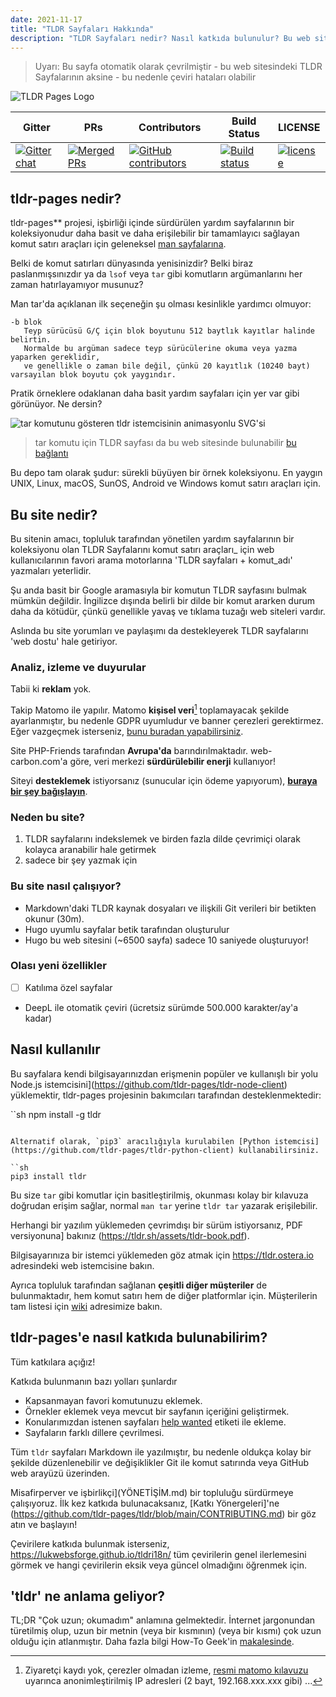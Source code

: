 ```yaml
---
date: 2021-11-17
title: "TLDR Sayfaları Hakkında"
description: "TLDR Sayfaları nedir? Nasıl katkıda bulunulur? Bu web sitesi nedir"
---
```


> Uyarı: Bu sayfa otomatik olarak çevrilmiştir - bu web sitesindeki TLDR Sayfalarının aksine - bu nedenle çeviri hataları olabilir

![TLDR Pages Logo](/tldr-logo.png)

|Gitter|PRs|Contributors|Build Status|LICENSE|
|---|---|---|---|---|
[![Gitter chat][gitter-image]][gitter-url]|[![Merged PRs][prs-merged-image]][prs-merged-url]|[![GitHub contributors][contributors-image]][contributors-url]|[![Build status][github-actions-image]][github-actions-url]|[![license][license-image]][license-url]

[github-actions-url]: https://github.com/tldr-pages/tldr/actions
[github-actions-image]: https://img.shields.io/github/workflow/status/tldr-pages/tldr/CI.svg
[gitter-url]: https://gitter.im/tldr-pages/tldr
[gitter-image]: https://img.shields.io/badge/chat-on_gitter-deeppink
[prs-merged-url]: https://github.com/tldr-pages/tldr/pulls?q=is:pr+is:merged
[prs-merged-image]: https://img.shields.io/github/issues-pr-closed-raw/tldr-pages/tldr.svg?label=merged+PRs&color=green
[contributors-url]: https://github.com/tldr-pages/tldr/graphs/contributors
[contributors-image]: https://img.shields.io/github/contributors-anon/tldr-pages/tldr.svg
[license-url]: https://github.com/tldr-pages/tldr/blob/main/LICENSE.md
[license-image]: https://img.shields.io/badge/license-CC_BY_4.0-blue.svg
</div>

## tldr-pages nedir?

tldr-pages** projesi, işbirliği içinde sürdürülen yardım sayfalarının bir koleksiyonudur
daha basit ve daha erişilebilir bir tamamlayıcı sağlayan komut satırı araçları için
geleneksel [man sayfalarına](https://en.wikipedia.org/wiki/Man_page).

Belki de komut satırları dünyasında yenisinizdir? Belki biraz paslanmışsınızdır ya da `lsof` veya `tar` gibi komutların argümanlarını her zaman hatırlayamıyor musunuz?

Man tar'da açıklanan ilk seçeneğin şu olması kesinlikle yardımcı olmuyor:

```
-b blok
   Teyp sürücüsü G/Ç için blok boyutunu 512 baytlık kayıtlar halinde belirtin.
   Normalde bu argüman sadece teyp sürücülerine okuma veya yazma yaparken gereklidir,
   ve genellikle o zaman bile değil, çünkü 20 kayıtlık (10240 bayt) varsayılan blok boyutu çok yaygındır.
```

Pratik örneklere odaklanan daha basit yardım sayfaları için yer var gibi görünüyor.
Ne dersin?

![tar komutunu gösteren tldr istemcisinin animasyonlu SVG'si](/tldr-tar.svg)

> tar komutu için TLDR sayfası da bu web sitesinde bulunabilir [bu bağlantı](https://tldr.bortox.it/common/tar)

Bu depo tam olarak şudur: sürekli büyüyen bir örnek koleksiyonu.
En yaygın UNIX, Linux, macOS, SunOS, Android ve Windows komut satırı araçları için.

## Bu site nedir?

Bu sitenin amacı, topluluk tarafından yönetilen yardım sayfalarının bir koleksiyonu olan TLDR Sayfalarını
komut satırı araçları_ için web kullanıcılarının favori arama motorlarına 'TLDR sayfaları + komut_adı' yazmaları yeterlidir.

Şu anda basit bir Google aramasıyla bir komutun TLDR sayfasını bulmak mümkün değildir. İngilizce dışında belirli bir dilde bir komut ararken durum daha da kötüdür, çünkü genellikle yavaş ve tıklama tuzağı web siteleri vardır.

Aslında bu site yorumları ve paylaşımı da destekleyerek TLDR sayfalarını 'web dostu' hale getiriyor. 

### Analiz, izleme ve duyurular

Tabii ki **reklam** yok. 

Takip Matomo ile yapılır. Matomo **kişisel veri**[^1] toplamayacak şekilde ayarlanmıştır, bu nedenle GDPR uyumludur ve banner çerezleri gerektirmez. Eğer vazgeçmek isterseniz, [bunu buradan yapabilirsiniz](https://stats.bortox.it/index.php?module=CoreAdminHome&action=optOut&language=it).

Site PHP-Friends tarafından **Avrupa'da** barındırılmaktadır. web-carbon.com'a göre, veri merkezi **sürdürülebilir enerji** kullanıyor!

Siteyi **desteklemek** istiyorsanız (sunucular için ödeme yapıyorum), [**buraya bir şey bağışlayın**](https://bortox.it/contribuisci-cs-en).

### Neden bu site?

1. TLDR sayfalarını indekslemek ve birden fazla dilde çevrimiçi olarak kolayca aranabilir hale getirmek
2. sadece bir şey yazmak için

### Bu site nasıl çalışıyor?

* Markdown'daki TLDR kaynak dosyaları ve ilişkili Git verileri bir betikten okunur (30m).
* Hugo uyumlu sayfalar betik tarafından oluşturulur
* Hugo bu web sitesini (~6500 sayfa) sadece 10 saniyede oluşturuyor!

### Olası yeni özellikler

- [ ] Katılıma özel sayfalar
- DeepL ile otomatik çeviri (ücretsiz sürümde 500.000 karakter/ay'a kadar)


## Nasıl kullanılır

Bu sayfalara kendi bilgisayarınızdan erişmenin popüler ve kullanışlı bir yolu
Node.js istemcisini](https://github.com/tldr-pages/tldr-node-client) yüklemektir,
tldr-pages projesinin bakımcıları tarafından desteklenmektedir:

``sh
npm install -g tldr
```

Alternatif olarak, `pip3` aracılığıyla kurulabilen [Python istemcisi](https://github.com/tldr-pages/tldr-python-client) kullanabilirsiniz.

``sh
pip3 install tldr
```

Bu size `tar` gibi komutlar için basitleştirilmiş, okunması kolay bir kılavuza doğrudan erişim sağlar,
normal `man tar` yerine `tldr tar` yazarak erişilebilir.

Herhangi bir yazılım yüklemeden çevrimdışı bir sürüm istiyorsanız,
PDF versiyonuna] bakınız (https://tldr.sh/assets/tldr-book.pdf).

Bilgisayarınıza bir istemci yüklemeden göz atmak için
<https://tldr.ostera.io> adresindeki web istemcisine bakın.

Ayrıca topluluk tarafından sağlanan **çeşitli diğer müşteriler** de bulunmaktadır,
hem komut satırı hem de diğer platformlar için.
Müşterilerin tam listesi için [wiki](https://github.com/tldr-pages/tldr/wiki/tldr-pages-clients) adresimize bakın.


## tldr-pages'e nasıl katkıda bulunabilirim?

Tüm katkılara açığız!

Katkıda bulunmanın bazı yolları şunlardır

- Kapsanmayan favori komutunuzu eklemek.
- Örnekler eklemek veya mevcut bir sayfanın içeriğini geliştirmek.
- Konularımızdan istenen sayfaları [help wanted](https://github.com/tldr-pages/tldr/issues?q=is%3Aopen+is%3Aissue+label%3A%22help+wanted%22) etiketi ile ekleme.
- Sayfaların farklı dillere çevrilmesi.

Tüm `tldr` sayfaları Markdown ile yazılmıştır, bu nedenle oldukça kolay bir şekilde düzenlenebilir ve değişiklikler
Git ile komut satırında veya
GitHub web arayüzü üzerinden.

Misafirperver ve işbirlikçi](YÖNETİŞİM.md) bir topluluğu sürdürmeye çalışıyoruz.
İlk kez katkıda bulunacaksanız, [Katkı Yönergeleri]'ne (https://github.com/tldr-pages/tldr/blob/main/CONTRIBUTING.md) bir göz atın ve başlayın!

Çevirilere katkıda bulunmak isterseniz, <https://lukwebsforge.github.io/tldri18n/>
tüm çevirilerin genel ilerlemesini görmek ve hangi çevirilerin eksik veya güncel olmadığını öğrenmek için.

## 'tldr' ne anlama geliyor?

TL;DR "Çok uzun; okumadım" anlamına gelmektedir.
İnternet jargonundan türetilmiş olup, uzun bir metnin (veya bir kısmının)
(veya bir kısmı) çok uzun olduğu için atlanmıştır.
Daha fazla bilgi How-To Geek'in [makalesinde](https://www.howtogeek.com/435266/what-does-tldr-mean-and-how-do-you-use-it/).

[^1]: Ziyaretçi kaydı yok, çerezler olmadan izleme, [resmi matomo kılavuzu](https://matomo.org/faq/new-to-piwik/how-do-i-use-matomo-analytics-without-consent-or-cookie-banner/) uyarınca anonimleştirilmiş IP adresleri (2 bayt, 192.168.xxx.xxx gibi) ... 